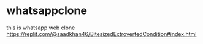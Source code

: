 # whatsappclone
this is whatsapp web clone
https://replit.com/@saadkhan46/BitesizedExtrovertedCondition#index.html
